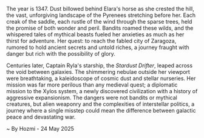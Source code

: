 
The year is 1347.  Dust billowed behind Elara's horse as she crested the hill, the vast, unforgiving landscape of the Pyrenees stretching before her.  Each creak of the saddle, each rustle of the wind through the sparse trees, held the promise of both wonder and peril.  Bandits roamed these wilds, and the whispered tales of mythical beasts fueled her anxieties as much as her thirst for adventure.  Her quest: to reach the fabled city of Zaragoza, rumored to hold ancient secrets and untold riches, a journey fraught with danger but rich with the possibility of glory.

Centuries later, Captain Ryla's starship, the *Stardust Drifter*, leaped across the void between galaxies.  The shimmering nebulae outside her viewport were breathtaking, a kaleidoscope of cosmic dust and stellar nurseries.  Her mission was far more perilous than any medieval quest;  a diplomatic mission to the Xylos system, a newly discovered civilization with a history of aggressive expansionism.  The dangers were not bandits or mythical creatures, but alien weaponry and the complexities of interstellar politics, a journey where a single misstep could mean the difference between galactic peace and devastating war.

~ By Hozmi - 24 May 2025

